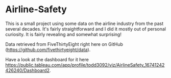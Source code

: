 # Airline-Safety

This is a small project using some data on the airline industry from the past several decades. It's fairly straightforward and I did it mostly out of personal curiosity. It is
fairly revealing and somewhat surprising!

Data retrieved from FiveThirtyEight right here on GitHub (https://github.com/fivethirtyeight/data).

Have a look at the dashboard for it here https://public.tableau.com/app/profile/todd3092/viz/AirlineSafety_16741242426240/Dashboard2.
